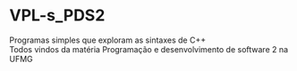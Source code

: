 # VPL-s_PDS2
Programas simples que exploram as sintaxes de C++ <br>
Todos vindos da matéria Programação e desenvolvimento de software 2 na UFMG
